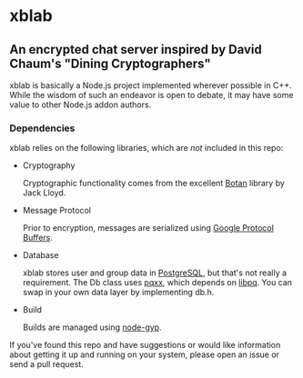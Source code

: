 xblab
=====
## An encrypted chat server inspired by David Chaum's "Dining Cryptographers" ##

xblab is basically a Node.js project implemented wherever possible in C++.
While the wisdom of such an endeavor is open to debate, it may have some value to other Node.js addon authors.

### Dependencies ###

xblab relies on the following libraries, which are *not* included in this repo:

*   Cryptography

    Cryptographic functionality comes from the excellent [Botan](http://botan.randombits.net/) library by Jack Lloyd.

*   Message Protocol 

    Prior to encryption, messages are serialized using [Google Protocol Buffers](https://developers.google.com/protocol-buffers/).

*   Database

    xblab stores user and group data in [PostgreSQL](http://www.postgresql.org/), but that's not really a requirement. The Db class uses [pqxx](http://pqxx.org/development/libpqxx/), which depends on [libpq](http://www.postgresql.org/docs/9.2/static/libpq.html). You can swap in your own data layer by implementing db.h.

*   Build

    Builds are managed using [node-gyp](https://github.com/TooTallNate/node-gyp).

If you've found this repo and have suggestions or would like information about getting it up and running on your system, please open an issue or send a pull request.
